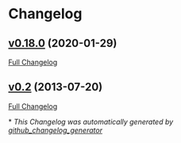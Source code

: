 # Changelog

## [v0.18.0](https://github.com/mhenrixon/simplecov-oj/tree/v0.18.0) (2020-01-29)

[Full Changelog](https://github.com/mhenrixon/simplecov-oj/compare/v0.2...v0.18.0)

## [v0.2](https://github.com/mhenrixon/simplecov-oj/tree/v0.2) (2013-07-20)

[Full Changelog](https://github.com/mhenrixon/simplecov-oj/compare/aa3f4993ad39ba63229938d23ac2470b6f2cee3e...v0.2)



\* *This Changelog was automatically generated by [github_changelog_generator](https://github.com/github-changelog-generator/github-changelog-generator)*

